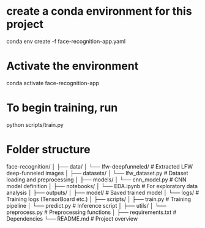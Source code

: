 # create a conda environment for this project

conda env create -f face-recognition-app.yaml

# Activate the environment

conda activate face-recognition-app

# To begin training, run

python scripts/train.py

# Folder structure

face-recognition/
│
├── data/
│ └── lfw-deepfunneled/ # Extracted LFW deep-funneled images
│
├── datasets/
│ └── lfw_dataset.py # Dataset loading and preprocessing
│
├── models/
│ └── cnn_model.py # CNN model definition
│
├── notebooks/
│ └── EDA.ipynb # For exploratory data analysis
│
├── outputs/
│ ├── model/ # Saved trained model
│ └── logs/ # Training logs (TensorBoard etc.)
│
├── scripts/
│ ├── train.py # Training pipeline
│ └── predict.py # Inference script
│
├── utils/
│ └── preprocess.py # Preprocessing functions
│
├── requirements.txt # Dependencies
└── README.md # Project overview

